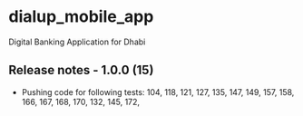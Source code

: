 # dialup_mobile_app

Digital Banking Application for Dhabi

## Release notes - 1.0.0 (15)

- Pushing code for following tests: 104, 118, 121, 127, 135, 147, 149, 157, 158, 166, 167, 168, 170, 132, 145, 172,
